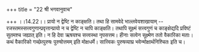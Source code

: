 +++
title = "22 श्री भगवानुवाच"

+++
।।14.22।। प्रायो न द्वेष्टि न काङ्क्षति। तथा हि सामवेदे भाल्लवेयशाखायाम्
-- रजस्तमस्सत्त्वगुणान्प्रवृत्तान्प्रायो न च द्वेष्टि न चापि काङ्क्षति।
तथापि सूक्ष्मं सत्त्वगुणं च काङ्क्षेद्यदि प्रविष्टं सुतमश्च जह्यात्
इति। न हि देवा ऋषयश्च सत्त्वस्था नृपसत्तम। हीनाः सत्वेन सूक्ष्मेण ततो
वैकारिका मताः। कथं वैकारिको गच्छेत्पुरुषः पुरुषोत्तमम् इति
मोक्षधर्मे। सात्त्विकः पुरुषव्याघ्र भवेन्मोक्षार्थनिश्चितः इति च।
